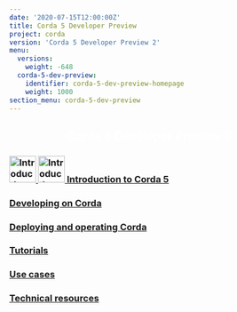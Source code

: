 ```yaml
---
date: '2020-07-15T12:00:00Z'
title: Corda 5 Developer Preview
project: corda
version: 'Corda 5 Developer Preview 2'
menu:
  versions:
    weight: -648
  corda-5-dev-preview:
    identifier: corda-5-dev-preview-homepage
    weight: 1000  
section_menu: corda-5-dev-preview      
---
```

<section class="section" style="text-align:center; color:white; background-image:url('bg-dark.jpg');">
  <h1>
    Corda 5 Developer Preview 2
  </h1>
</section>
<section class="section">
  <div class="row row-cols-1 row-cols-md-2 row-cols-xl-3 g-5">
<!--
  <div class="col">
    <div class="card h-100"  style="text-align: center">
      <div class="card-body">
        <h3 class="card-title">
        <a href="en/get-started.html">
        <img src="../../../../../../icons/agenda-bookmark.svg" alt="Introduction"  style="height: 48" class="light-only">
        <img src="../../../../../../icons/agenda-bookmark-white.svg" alt="Introduction"  style="height: 48" class="dark-only">
        </a>
          <span>Title</span></h3>
        <p>.........</p>
      </div>
      <div class="card-footer">
        <a href="5.0-dev-preview-2/release-notes/release-notes-c5dp2.html" class="btn rounded">Button text</a>
      </div>
    </div>
  </div>
-->  
<div class="col">
  <div class="card h-100">
    <div class="card-body">
      <h3 class="card-title">
      <a href="5.0-dev-preview-2/introduction/introduction.html">
      <img src="../../../../../../icons/agenda-bookmark.svg" alt="Introduction"  style="height: 48" class="light-only">
      <img src="../../../../../../icons/agenda-bookmark-white.svg" alt="Introduction"  style="height: 48" class="dark-only">
      <span>Introduction to Corda 5</span></h3></a>
    </div>
  </div>
</div>
<div class="col">
       <div class="card h-100">
         <div class="card-body">
           <h3 class="card-title">
           <a href="5.0-dev-preview-2/deploying/overview.html">
             <span>Developing on Corda</span></h3></a>
         </div>
       </div>
     </div>
<div class="col">
  <div class="card h-100">
    <div class="card-body">
      <h3 class="card-title">
      <a href="5.0-dev-preview-2/deploying/overview.html">
        <span>Deploying and operating Corda</span></h3></a>
    </div>
  </div>
</div>
<div class="col">
  <div class="card h-100">
    <div class="card-body">
      <h3 class="card-title">  
      <a href="5.0-dev-preview-2/tutorials/overview.html">
        <span>Tutorials</span></h3></a>
    </div>
  </div>
</div>
<div class="col">
  <div class="card h-100">
    <div class="card-body">
      <h3 class="card-title">
      <a href="5.0-dev-preview-2/use-cases/overview.html">
        <span>Use cases</span></h3></a>
    </div>
  </div>
</div>
<div class="col">
  <div class="card h-100">
    <div class="card-body">
      <h3 class="card-title">
      <a href="5.0-dev-preview-2/technical-resources/overview.html">
        <span>Technical resources</span></h3></a>
    </div>
  </div>
</div>
</section>
